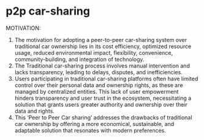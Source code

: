 # p2p car-sharing

MOTIVATION:

1. The motivation for adopting a peer-to-peer car-sharing system over traditional car ownership lies in its cost efficiency, optimized resource usage, reduced environmental impact, flexibility, convenience, community-building, and integration of technology. 
2. The Traditional car-sharing process involves manual intervention and lacks transparency, leading to delays, disputes, and inefficiencies.
3. Users participating in traditional car-sharing platforms often have limited control over their personal data and ownership rights, as these are managed by centralized entities. This lack of user empowerment hinders transparency and user trust in the ecosystem, necessitating a solution that grants users greater authority and ownership over their data and rights. 
4. This ‘Peer to Peer Car sharing’ addresses the drawbacks of traditional car ownership by offering a more economical, sustainable, and adaptable solution that resonates with modern preferences.




